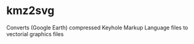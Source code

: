 # kmz2svg
Converts (Google Earth) compressed Keyhole Markup Language files to vectorial graphics files
